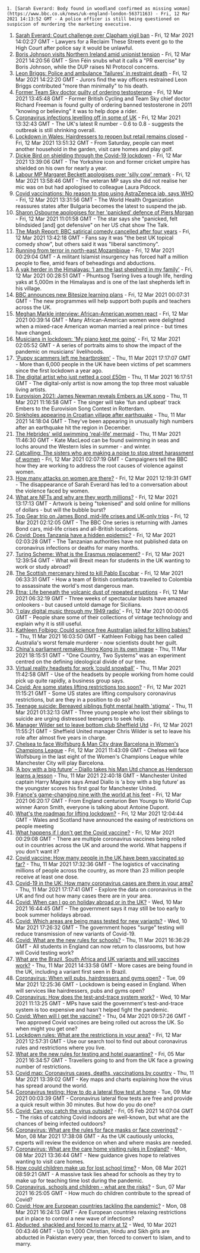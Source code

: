 
    1. [Sarah Everard: Body found in woodland confirmed as missing woman](https://www.bbc.co.uk/news/uk-england-london-56371163) - Fri, 12 Mar 2021 14:13:52 GMT - A police officer is still being questioned on suspicion of murdering the marketing executive.
1. [Sarah Everard: Court challenge over Clapham vigil ban](https://www.bbc.co.uk/news/uk-56367031) - Fri, 12 Mar 2021 14:02:27 GMT - Lawyers for a Reclaim These Streets event go to the High Court after police say it would be unlawful.
1. [Boris Johnson visits Northern Ireland amid unionist tension](https://www.bbc.co.uk/news/uk-northern-ireland-56373901) - Fri, 12 Mar 2021 14:20:56 GMT - Sinn Féin snubs what it calls a "PR exercise" by Boris Johnson, while the DUP raises NI Protocol concerns.
1. [Leon Briggs: Police and ambulance 'failures' in restraint death](https://www.bbc.co.uk/news/uk-england-beds-bucks-herts-56339607) - Fri, 12 Mar 2021 14:22:20 GMT - Jurors find the way officers restrained Leon Briggs contributed "more than minimally" to his death.
1. [Former Team Sky doctor guilty of ordering testosterone](https://www.bbc.co.uk/sport/cycling/56367117) - Fri, 12 Mar 2021 13:45:48 GMT - Former British Cycling and Team Sky chief doctor Richard Freeman is found guilty of ordering banned testosterone in 2011 "knowing or believing" it was to help dope a rider.
1. [Coronavirus infections levelling off in some of UK](https://www.bbc.co.uk/news/health-56374955) - Fri, 12 Mar 2021 13:32:43 GMT - The UK's latest R number - 0.6 to 0.8 - suggests the outbreak is still shrinking overall.
1. [Lockdown in Wales: Hairdressers to reopen but retail remains closed](https://www.bbc.co.uk/news/uk-wales-56363367) - Fri, 12 Mar 2021 13:51:32 GMT - From Saturday, people can meet another household in the garden, visit care homes and play golf.
1. [Dickie Bird on shielding through the Covid-19 lockdown](https://www.bbc.co.uk/news/uk-england-south-yorkshire-56367857) - Fri, 12 Mar 2021 13:39:06 GMT - The Yorkshire icon and former cricket umpire has shielded on his own for nearly a year.
1. [Labour MP Margaret Beckett apologises over 'silly cow' remark](https://www.bbc.co.uk/news/uk-politics-56376710) - Fri, 12 Mar 2021 13:58:46 GMT - The veteran MP says she did not realise her mic was on but had apologised to colleague Laura Pidcock.
1. [Covid vaccinations: No reason to stop using AstraZeneca jab, says WHO](https://www.bbc.co.uk/news/world-56370636) - Fri, 12 Mar 2021 13:31:56 GMT - The World Health Organization reassures states after Bulgaria becomes the latest to suspend the jab.
1. [Sharon Osbourne apologises for her 'panicked' defence of Piers Morgan](https://www.bbc.co.uk/news/entertainment-arts-56371826) - Fri, 12 Mar 2021 11:01:58 GMT - The star says she "panicked, felt blindsided [and] got defensive" on her US chat show The Talk.
1. [The Mash Report: BBC satirical comedy cancelled after four years](https://www.bbc.co.uk/news/entertainment-arts-56371683) - Fri, 12 Mar 2021 13:42:18 GMT - Fans say it was "the best UK topical comedy show", but others said it was "liberal sanctimony".
1. [Running from terror in north-east Mozambique](https://www.bbc.co.uk/news/world-africa-56365847) - Fri, 12 Mar 2021 00:29:04 GMT - A militant Islamist insurgency has forced half a million people to flee, amid fears of beheadings and abductions.
1. [A yak herder in the Himalayas: ‘I am the last shepherd in my family’](https://www.bbc.co.uk/news/world-asia-india-56355564) - Fri, 12 Mar 2021 00:28:51 GMT - Phuntsog Tsering lives a tough life, herding yaks at 5,000m in the Himalayas and is one of the last shepherds left in his village.
1. [BBC announces new Bitesize learning plans](https://www.bbc.co.uk/news/education-56365733) - Fri, 12 Mar 2021 00:07:31 GMT - The new programmes will help support both pupils and teachers across the UK.
1. [Meghan Markle interview: African-American women react](https://www.bbc.co.uk/news/world-us-canada-56355705) - Fri, 12 Mar 2021 00:39:14 GMT - Many African-American women were delighted when a mixed-race American woman married a real prince - but times have changed.
1. [Musicians in lockdown: 'My piano kept me going'](https://www.bbc.co.uk/news/in-pictures-56186505) - Fri, 12 Mar 2021 02:05:52 GMT - A series of portraits aims to show the impact of the pandemic on musicians' livelihoods.
1. ['Puppy scammers left me heartbroken'](https://www.bbc.co.uk/news/uk-56354154) - Thu, 11 Mar 2021 17:17:07 GMT - More than 6,000 people in the UK have been victims of pet scammers since the first lockdown a year ago.
1. [The digital artist who just netted a cool £50m](https://www.bbc.co.uk/news/technology-56362174) - Thu, 11 Mar 2021 16:17:51 GMT - The digital-only artist is now among the top three most valuable living artists.
1. [Eurovision 2021: James Newman reveals Embers as UK song](https://www.bbc.co.uk/news/newsbeat-56349129) - Thu, 11 Mar 2021 11:16:58 GMT - The singer will take 'fun and upbeat' track Embers to the Eurovision Song Contest in Rotterdam.
1. [Sinkholes appearing in Croatian village after earthquake](https://www.bbc.co.uk/news/world-europe-56359244) - Thu, 11 Mar 2021 14:18:04 GMT - They've been appearing in unusually high numbers after an earthquake hit the region in December.
1. [The Hebrides' wild swimming 'real-life' mermaid](https://www.bbc.co.uk/news/uk-scotland-highlands-islands-56359621) - Thu, 11 Mar 2021 11:46:30 GMT - Kate MacLeod can be found swimming in seas and lochs around the Western Isles in summer - and winter.
1. [Catcalling: The sisters who are making a noise to stop street harassment of women](https://www.bbc.co.uk/news/uk-56361419) - Fri, 12 Mar 2021 02:07:19 GMT - Campaigners tell the BBC how they are working to address the root causes of violence against women.
1. [How many attacks on women are there?](https://www.bbc.co.uk/news/explainers-56365412) - Fri, 12 Mar 2021 12:19:31 GMT - The disappearance of Sarah Everard has led to a conversation about the violence faced by women.
1. [What are NFTs and why are they worth millions?](https://www.bbc.co.uk/news/technology-56371912) - Fri, 12 Mar 2021 13:17:13 GMT - Artwork is being "tokenised" and sold online for millions of dollars - but will the bubble burst?
1. [Top Gear trio on James Bond, mid-life crises and UK-only trips](https://www.bbc.co.uk/news/entertainment-arts-56230566) - Fri, 12 Mar 2021 02:12:05 GMT - The BBC One series is returning with James Bond cars, mid-life crises and all-British locations.
1. [Covid: Does Tanzania have a hidden epidemic?](https://www.bbc.co.uk/news/56242358) - Fri, 12 Mar 2021 02:03:28 GMT - The Tanzanian authorities have not published data on coronavirus infections or deaths for many months.
1. [Turing Scheme: What is the Erasmus replacement?](https://www.bbc.co.uk/news/education-47293927) - Fri, 12 Mar 2021 12:39:54 GMT - What will Brexit mean for students in the UK wanting to work or study abroad?
1. [The Scottish mercenary hired to kill Pablo Escobar](https://www.bbc.co.uk/news/uk-scotland-56332300) - Fri, 12 Mar 2021 06:33:31 GMT - How a team of British combatants travelled to Colombia to assassinate the world's most dangerous man.
1. [Etna: Life beneath the volcanic dust of repeated eruptions](https://www.bbc.co.uk/news/world-europe-56344311) - Fri, 12 Mar 2021 06:32:19 GMT - Three weeks of spectacular blasts have amazed onlookers - but caused untold damage for Sicilians.
1. ['I play digital music through my 1949 radio'](https://www.bbc.co.uk/news/business-56252465) - Fri, 12 Mar 2021 00:00:05 GMT - People share some of their collections of vintage technology and explain why it is still useful.
1. [Kathleen Folbigg: Could science free Australian jailed for killing babies?](https://www.bbc.co.uk/news/world-australia-56355695) - Thu, 11 Mar 2021 16:03:50 GMT - Kathleen Folbigg has been called Australia's worst female murderer - now scientists doubt her guilt.
1. [China's parliament remakes Hong Kong in its own image](https://www.bbc.co.uk/news/world-asia-china-56364912) - Thu, 11 Mar 2021 18:15:51 GMT - "One Country, Two Systems" was an experiment centred on the defining ideological divide of our time.
1. [Virtual reality headsets for work ‘could snowball’](https://www.bbc.co.uk/news/business-56359061) - Thu, 11 Mar 2021 11:42:58 GMT - Use of the headsets by people working from home could pick up quite rapidly, a business group says.
1. [Covid: Are some states lifting restrictions too soon?](https://www.bbc.co.uk/news/world-us-canada-56297329) - Fri, 12 Mar 2021 11:15:21 GMT - Some US states are lifting compulsory coronavirus restrictions, but are they in a position to do so?
1. [Teenage suicide: Bereaved siblings fight mental health 'stigma'](https://www.bbc.co.uk/news/uk-england-kent-56333571) - Thu, 11 Mar 2021 01:32:13 GMT - Three young people who lost their siblings to suicide are urging distressed teenagers to seek help.
1. [Manager Wilder set to leave bottom club Sheffield Utd](https://www.bbc.co.uk/sport/football/55254730) - Fri, 12 Mar 2021 11:55:21 GMT - Sheffield United manager Chris Wilder is set to leave his role after almost five years in charge.
1. [Chelsea to face Wolfsburg & Man City draw Barcelona in Women's Champions League](https://www.bbc.co.uk/sport/football/56372920) - Fri, 12 Mar 2021 11:43:09 GMT - Chelsea will face Wolfsburg in the last eight of the Women's Champions League while Manchester City will play Barcelona.
1. [‘A boy with a big future’ – Diallo takes his Man Utd chance as Henderson learns a lesson](https://www.bbc.co.uk/sport/football/56368441) - Thu, 11 Mar 2021 22:40:18 GMT - Manchester United captain Harry Maguire says Amad Diallo is ‘a boy with a big future’ as the youngster scores his first goal for Manchester United.
1. [France's game-changing nine with the world at his feet](https://www.bbc.co.uk/sport/rugby-union/56364345) - Fri, 12 Mar 2021 06:20:17 GMT - From England centurion Ben Youngs to World Cup winner Aaron Smith, everyone is talking about Antoine Dupont.
1. [What's the roadmap for lifting lockdown?](https://www.bbc.co.uk/news/explainers-52530518) - Fri, 12 Mar 2021 12:04:44 GMT - Wales and Scotland have announced the easing of restrictions on people meeting
1. [What happens if I don't get the Covid vaccine?](https://www.bbc.co.uk/news/health-56359242) - Fri, 12 Mar 2021 00:29:08 GMT - There are multiple coronavirus vaccines being rolled out in countries across the UK and around the world. What happens if you don't want it?
1. [Covid vaccine: How many people in the UK have been vaccinated so far?](https://www.bbc.co.uk/news/health-55274833) - Thu, 11 Mar 2021 17:32:36 GMT - The logistics of vaccinating millions of people across the country, as more than 23 million people receive at least one dose.
1. [Covid-19 in the UK: How many coronavirus cases are there in your area?](https://www.bbc.co.uk/news/uk-51768274) - Thu, 11 Mar 2021 17:17:41 GMT - Explore the data on coronavirus in the UK and find out how many cases there are in your area.
1. [Covid: When can I go on holiday abroad or in the UK?](https://www.bbc.co.uk/news/explainers-52646738) - Wed, 10 Mar 2021 16:44:45 GMT - The government says it may still be too early to book summer holidays abroad.
1. [Covid: Which areas are being mass tested for new variants?](https://www.bbc.co.uk/news/explainers-54872039) - Wed, 10 Mar 2021 17:26:32 GMT - The government hopes "surge" testing will reduce transmission of new variants of Covid-19.
1. [Covid: What are the new rules for schools?](https://www.bbc.co.uk/news/education-51643556) - Thu, 11 Mar 2021 16:36:29 GMT - All students in England can now return to classrooms, but how will Covid testing work?
1. [What are the Brazil, South Africa and UK variants and will vaccines work?](https://www.bbc.co.uk/news/health-55659820) - Thu, 11 Mar 2021 14:33:58 GMT - More cases are being found in the UK, including a variant first seen in Brazil.
1. [Coronavirus: When will pubs, hairdressers and gyms open?](https://www.bbc.co.uk/news/explainers-53349989) - Tue, 09 Mar 2021 12:25:36 GMT - Lockdown is being eased in England. When will services like hairdressers, pubs and gyms open?
1. [Coronavirus: How does the test-and-trace system work?](https://www.bbc.co.uk/news/explainers-52442754) - Wed, 10 Mar 2021 11:13:25 GMT - MPs have said the government's test-and-trace system is too expensive and hasn't helped fight the pandemic.
1. [Covid: When will I get the vaccine?](https://www.bbc.co.uk/news/health-55045639) - Thu, 04 Mar 2021 09:57:26 GMT - Two approved Covid vaccines are being rolled out across the UK. So when might you get one?
1. [Lockdown rules: What are the restrictions in your area?](https://www.bbc.co.uk/news/uk-54373904) - Fri, 12 Mar 2021 12:57:31 GMT - Use our search tool to find out about coronavirus rules and restrictions where you live.
1. [What are the new rules for testing and hotel quarantine?](https://www.bbc.co.uk/news/explainers-52544307) - Fri, 05 Mar 2021 16:34:57 GMT - Travellers going to and from the UK face a growing number of restrictions.
1. [Covid map: Coronavirus cases, deaths, vaccinations by country](https://www.bbc.co.uk/news/world-51235105) - Thu, 11 Mar 2021 13:39:02 GMT - Key maps and charts explaining how the virus has spread around the world.
1. [Coronavirus testing: How to do a lateral flow test at home](https://www.bbc.co.uk/news/health-56326456) - Tue, 09 Mar 2021 00:03:39 GMT - Coronavirus lateral flow tests are free and provide a quick result within 30 minutes. But how do you do one?
1. [Covid: Can you catch the virus outside?](https://www.bbc.co.uk/news/explainers-55680305) - Fri, 05 Feb 2021 14:07:04 GMT - The risks of catching Covid indoors are well-known, but what are the chances of being infected outdoors?
1. [Coronavirus: What are the rules for face masks or face coverings?](https://www.bbc.co.uk/news/health-51205344) - Mon, 08 Mar 2021 17:38:08 GMT - As the UK cautiously unlocks, experts will review the evidence on when and where masks are needed.
1. [Coronavirus: What are the care home visiting rules in England?](https://www.bbc.co.uk/news/explainers-53503712) - Mon, 08 Mar 2021 13:36:44 GMT - New guidance gives hope to relatives wanting to visit care homes.
1. [How could children make up for lost school time?](https://www.bbc.co.uk/news/explainers-55938837) - Mon, 08 Mar 2021 08:59:21 GMT - A massive task lies ahead for schools as they try to make up for teaching time lost during the pandemic.
1. [Coronavirus, schools and children - what are the risks?](https://www.bbc.co.uk/news/health-52003804) - Sun, 07 Mar 2021 16:25:05 GMT - How much do children contribute to the spread of Covid?
1. [Covid: How are European countries tackling the pandemic?](https://www.bbc.co.uk/news/explainers-53640249) - Mon, 08 Mar 2021 16:24:13 GMT - Are European countries relaxing restrictions put in place to control a new wave of infections?
1. [Abducted, shackled and forced to marry at 12](https://www.bbc.co.uk/news/stories-56337182) - Wed, 10 Mar 2021 00:43:46 GMT - Up to 1,000 Christian, Hindu and Sikh girls are abducted in Pakistan every year, then forced to convert to Islam, and to marry.

